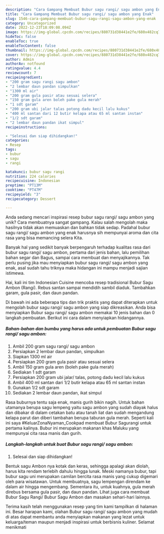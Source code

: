 ```yaml
---
description: "Cara Gampang Membuat Bubur sagu rangi/ sagu ambon yang Enak"
title: "Cara Gampang Membuat Bubur sagu rangi/ sagu ambon yang Enak"
slug: 1546-cara-gampang-membuat-bubur-sagu-rangi-sagu-ambon-yang-enak
category: Uncategorized
date: 2022-12-23T18:09:08.094Z
image: https://img-global.cpcdn.com/recipes/880731d38441e2fe/680x482cq70/bubur-sagu-rangi-sagu-ambon-foto-resep-utama.jpg
hideToc: false
enableToc: true
enableTocContent: false
thumbnail: https://img-global.cpcdn.com/recipes/880731d38441e2fe/680x482cq70/bubur-sagu-rangi-sagu-ambon-foto-resep-utama.jpg
cover: https://img-global.cpcdn.com/recipes/880731d38441e2fe/680x482cq70/bubur-sagu-rangi-sagu-ambon-foto-resep-utama.jpg
author: Admin
authorAv: notfound
ratingvalue: 4.4
reviewcount: 7
recipeingredient:
- "200 gram sagu rangi sagu ambon"
- "2 lembar daun pandan simpulkan"
- "1300 ml air"
- "200 gram gula pasir atau sesuai selera"
- "150 gram gula aren boleh pake gula merah"
- "1 sdt garam"
- "200 gram ubi jalar talas potong dadu kecil lalu kukus"
- "400 ml santan dari 12 butir kelapa atau 65 ml santan instan"
- "1/2 sdt garam"
- "2 lembar daun pandan ikat simpul"
recipeinstructions:

- "Selesai dan siap dihidangkan!"
categories:
- Resep
tags:
- bubur
- sagu
- rangi

katakunci: bubur sagu rangi 
nutrition: 224 calories
recipecuisine: Indonesian
preptime: "PT13M"
cooktime: "PT47M"
recipeyield: "3"
recipecategory: Dessert

---
```





Anda sedang mencari inspirasi resep bubur sagu rangi/ sagu ambon yang unik? Cara membuatnya sangat gampang. Kalau salah mengolah maka hasilnya tidak akan memuaskan dan bahkan tidak sedap. Padahal bubur sagu rangi/ sagu ambon yang enak harusnya sih mempunyai aroma dan cita rasa yang bisa memancing selera Kita.





Banyak hal yang sedikit banyak berpengaruh terhadap kualitas rasa dari bubur sagu rangi/ sagu ambon, pertama dari jenis bahan, lalu pemilihan bahan segar dan Bagus, sampai cara membuat dan menyajikannya. Tak perlu pusing jika mau menyiapkan bubur sagu rangi/ sagu ambon yang enak,      asal sudah tahu triknya maka hidangan ini mampu menjadi sajian istimewa.














Hai, kali ini tim Indonesian Cuisine mencoba resep tradisional Bubur Sagu Ambon (Rangi). Rebus santan sampai mendidih sambil diaduk. Tambahkan garam, gula pasir, dan daun pandan.






Di bawah ini ada beberapa tips dan trik praktis yang dapat diterapkan untuk mengolah bubur sagu rangi/ sagu ambon yang siap dikreasikan. Anda bisa menyiapkan Bubur sagu rangi/ sagu ambon memakai 10 jenis bahan dan 0 langkah pembuatan. Berikut ini cara dalam menyiapkan hidangannya.

<!--inarticleads1-->

##### Bahan-bahan dan bumbu yang harus ada untuk pembuatan Bubur sagu rangi/ sagu ambon:

1. Ambil 200 gram sagu rangi/ sagu ambon
1. Persiapkan 2 lembar daun pandan, simpulkan
1. Siapkan 1300 ml air
1. Persiapkan 200 gram gula pasir atau sesuai selera
1. Ambil 150 gram gula aren (boleh pake gula merah)
1. Sediakan 1 sdt garam
1. Persiapkan 200 gram ubi jalar/ talas, potong dadu kecil lalu kukus
1. Ambil 400 ml santan dari 1/2 butir kelapa atau 65 ml santan instan
1. Gunakan 1/2 sdt garam
1. Sediakan 2 lembar daun pandan, ikat simpul


Rasa buburnya tentu saja enak, manis gurih bikin nagih. Untuk bahan utamanya berupa sagu lempeng yaitu sagu ambon yang sudah diayak halus dan dibakar di dalam cetakan batu atau tanah liat dan sudah mengandung kelapa parut dan diberi tambahan berupa taburan gula merah. Seperti kali ini saya #KeluarZonaNyaman_Cookpad membuat Bubur Sagurangi untuk pertama kalinya. Bubur ini merupakan makanan khas Maluku yang mempunyai cita rasa manis dan gurih. 

<!--inarticleads2-->

##### Langkah-langkah untuk buat Bubur sagu rangi/ sagu ambon:


1. Selesai dan siap dihidangkan!

Bentuk sagu Ambon nya kotak dan keras, sehingga apalagi akan diolah, harus kita rendam terlebih dahulu hingga lunak. Meski namanya bubur, tapi bubur sagu uni merupakan camilan bercita rasa manis yang cukup digemari oleh para wisatawan. Untuk membuatnya, sagu lempengan direndam ke dalam air hingga mengembang. Sementara itu, untuk kuahnya, gula merah direbus bersama gula pasir, dan daun pandan. Lihat juga cara membuat Bubur Sagu Rangi/ Bubur Sagu Ambon dan masakan sehari-hari lainnya. 

Terima kasih telah menggunakan resep yang tim kami tampilkan di halaman ini. Besar harapan kami, olahan Bubur sagu rangi/ sagu ambon yang mudah di atas dapat membantu anda menyiapkan makanan yang lezat untuk keluarga/teman maupun menjadi inspirasi untuk berbisnis kuliner. Selamat menikmati
